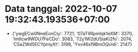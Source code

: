 # Data tanggal: 2022-10-07 19:32:43.193536+07:00

* {'ywgECw0NneEonCiy': 7721, '07aTIIRpmlqk1eXM': 3370, 'lmtIcw9WDU7FeCDo': 3083, '72y1W2dUSiaKi2fo': 2074, 'C5aZWd5ECYptnyXt': 3196, 'Yxv46sf9BmOQvIdi': 2147}
